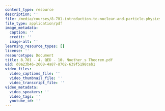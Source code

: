 ```yaml
---
content_type: resource
description: ''
file: /media/courses/8-701-introduction-to-nuclear-and-particle-physics-fall-2020/8701-4-qed-10-noether_s-theorem.pdf
file_type: application/pdf
image_metadata:
  caption: ''
  credit: ''
  image-alt: ''
learning_resource_types: []
license: ''
resourcetype: Document
title: 8.701 - 4. QED - 10. Noether_s Theorem.pdf
uid: d0a23b46-2608-4a87-8702-639f5198ceb1
video_files:
  video_captions_file: ''
  video_thumbnail_file: ''
  video_transcript_file: ''
video_metadata:
  video_speakers: ''
  video_tags: ''
  youtube_id: ''
---
```

